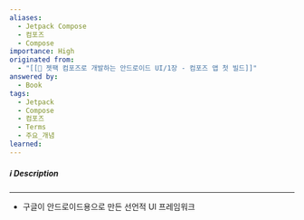 ```yaml
---
aliases:
  - Jetpack Compose
  - 컴포즈
  - Compose
importance: High
originated from:
  - "[[📘 젯팩 컴포즈로 개발하는 안드로이드 UI/1장 - 컴포즈 앱 첫 빌드]]"
answered by:
  - Book
tags:
  - Jetpack
  - Compose
  - 컴포즈
  - Terms
  - 주요_개념
learned:
---
```

##### ℹ️ Description
---
- 구글이 안드로이드용으로 만든 선언적 UI 프레임워크
